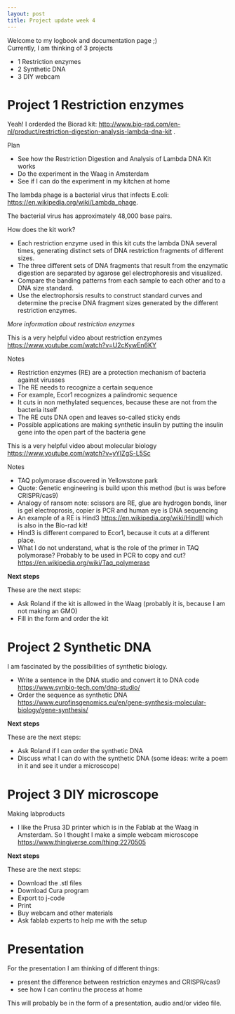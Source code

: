 ```yaml
---
layout: post
title: Project update week 4
---
```


Welcome to my logbook and documentation page ;)<br>
Currently, I am thinking of 3 projects
* 1 Restriction enzymes
* 2 Synthetic DNA
* 3 DIY webcam

# Project 1 Restriction enzymes

Yeah! I orderded the Biorad kit: <http://www.bio-rad.com/en-nl/product/restriction-digestion-analysis-lambda-dna-kit> .

Plan
* See how the Restriction Digestion and Analysis of Lambda DNA Kit works
* Do the experiment in the Waag in Amsterdam
* See if I can do the experiment in my kitchen at home

The lambda phage is a bacterial virus that infects E.coli: <https://en.wikipedia.org/wiki/Lambda_phage>. 

The bacterial virus has approximately 48,000 base pairs.

How does the kit work? 
* Each restriction enzyme used in this kit cuts the lambda DNA several times, generating distinct sets of DNA restriction fragments of different sizes.
* The three different sets of DNA fragments that result from the enzymatic digestion are separated by agarose gel electrophoresis and visualized.
* Compare the banding patterns from each sample to each other and to a DNA size standard. 
* Use the electrophorsis results to construct standard curves and determine the precise DNA fragment sizes generated by the different restriction enzymes.

*More information about restriction enzymes*

This is a very helpful video about restriction enzymes <https://www.youtube.com/watch?v=U2cKywEn6KY>

Notes
* Restriction enzymes (RE) are a protection mechanism of bacteria against virusses
* The RE needs to recognize a certain sequence
* For example, Ecor1 recognizes a palindromic sequence
* It cuts in non methylated sequences, because these are not from the bacteria itself
* The RE cuts DNA open and leaves so-called sticky ends
* Possible applications are making synthetic insulin by putting the insulin gene into the open part of the bacteria gene

This is a very helpful video about molecular biology <https://www.youtube.com/watch?v=yYIZgS-L5Sc>

Notes
* TAQ polymorase discovered in Yellowstone park
* Quote: Genetic engineering is build upon this method (but is was before CRISPR/cas9)
* Analogy of ransom note: scissors are RE, glue are hydrogen bonds, liner is gel electroprosis, copier is PCR and human eye is DNA sequencing
* An example of a RE is Hind3 <https://en.wikipedia.org/wiki/HindIII> which is also in the Bio-rad kit!
* Hind3 is different compared to Ecor1, because it cuts at a different place.
* What I do not understand, what is the role of the primer in TAQ polymorase? Probably to be used in PCR to copy and cut? <https://en.wikipedia.org/wiki/Taq_polymerase>

**Next steps**

These are the next steps:
* Ask Roland if the kit is allowed in the Waag (probably it is, because I am not making an GMO)
* Fill in the form and order the kit

# Project 2 Synthetic DNA

I am fascinated by the possibilities of synthetic biology. 
* Write a sentence in the DNA studio and convert it to DNA code <https://www.synbio-tech.com/dna-studio/>
* Order the sequence as synthetic DNA <https://www.eurofinsgenomics.eu/en/gene-synthesis-molecular-biology/gene-synthesis/>

**Next steps**

These are the next steps:
* Ask Roland if I can order the synthetic DNA
* Discuss what I can do with the synthetic DNA (some ideas: write a poem in it and see it under a microscope)

# Project 3 DIY microscope

Making labproducts
* I like the Prusa 3D printer which is in the Fablab at the Waag in Amsterdam. So I thought I make a simple webcam microscope <https://www.thingiverse.com/thing:2270505>

**Next steps**

These are the next steps:
* Download the .stl files
* Download Cura program
* Export to j-code
* Print 
* Buy webcam and other materials
* Ask fablab experts to help me with the setup

# Presentation

For the presentation I am thinking of different things:
* present the difference between restriction enzymes and CRISPR/cas9
* see how I can continu the process at home

This will probably be in the form of a presentation, audio and/or video file.
